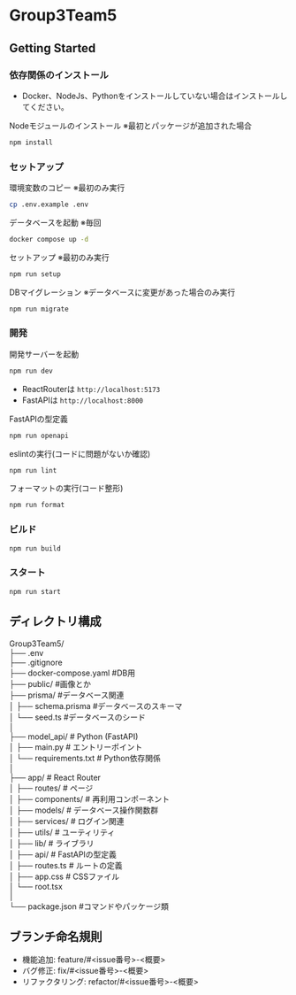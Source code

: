 # Group3Team5

## Getting Started

### 依存関係のインストール

- Docker、NodeJs、Pythonをインストールしていない場合はインストールしてください。

Nodeモジュールのインストール ※最初とパッケージが追加された場合

```bash
npm install
```

### セットアップ

環境変数のコピー ※最初のみ実行

```bash
cp .env.example .env
```

データベースを起動 ※毎回

```bash
docker compose up -d
```

セットアップ ※最初のみ実行

```bash
npm run setup
```

DBマイグレーション ※データベースに変更があった場合のみ実行

```bash
npm run migrate
```

### 開発

開発サーバーを起動

```bash
npm run dev
```

- ReactRouterは `http://localhost:5173`
- FastAPIは `http://localhost:8000`

FastAPIの型定義

```bash
npm run openapi
```

eslintの実行(コードに問題がないか確認)

```bash
npm run lint
```

フォーマットの実行(コード整形)

```bash
npm run format
```

### ビルド

```bash
npm run build
```

### スタート

```bash
npm run start
```

## ディレクトリ構成

Group3Team5/  
├── .env  
├── .gitignore  
├── docker-compose.yaml #DB用  
├── public/ #画像とか  
├── prisma/ #データベース関連  
│ ├── schema.prisma #データベースのスキーマ  
│ └── seed.ts #データベースのシード  
│  
├── model_api/ # Python (FastAPI)  
│ ├── main.py # エントリーポイント  
│ └── requirements.txt # Python依存関係  
│  
├── app/ # React Router  
│ ├── routes/ # ページ  
│ ├── components/ # 再利用コンポーネント  
│ ├── models/ # データベース操作関数群  
│ ├── services/ # ログイン関連  
│ ├── utils/ # ユーティリティ  
│ ├── lib/ # ライブラリ  
│ ├── api/ # FastAPIの型定義  
│ ├── routes.ts # ルートの定義  
│ ├── app.css # CSSファイル  
│ └── root.tsx  
│  
└── package.json #コマンドやパッケージ類

## ブランチ命名規則

- 機能追加: feature/#<issue番号>-<概要>
- バグ修正: fix/#<issue番号>-<概要>
- リファクタリング: refactor/#<issue番号>-<概要>
